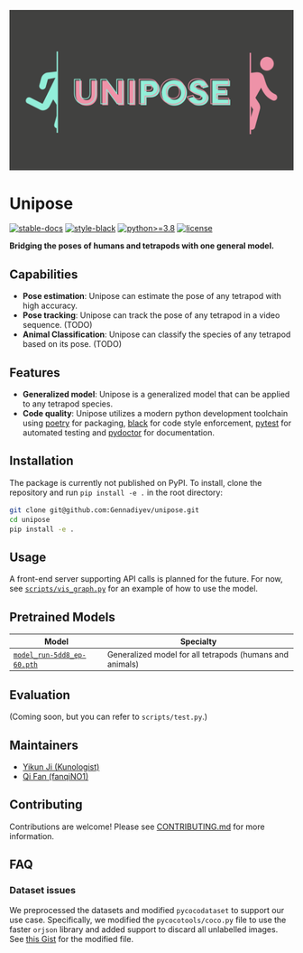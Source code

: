 ![logo](docs/unipose.svg)

# Unipose

[![stable-docs](https://shields.io/badge/docs-stable-blue.svg)](https://gennadiyev.github.io/unipose/apidocs) [![style-black](https://img.shields.io/badge/code%20style-black-000000.svg)](https://black.vercel.app/) [![python>=3.8](https://img.shields.io/badge/python->=3.8-green.svg)](https://www.python.org/downloads/) [![license](https://img.shields.io/badge/license-MIT-blue.svg)](https://mit-license.org/)

**Bridging the poses of humans and tetrapods with one general model.**

## Capabilities

- **Pose estimation**: Unipose can estimate the pose of any tetrapod with high accuracy.
- **Pose tracking**: Unipose can track the pose of any tetrapod in a video sequence. (TODO)
- **Animal Classification**: Unipose can classify the species of any tetrapod based on its pose. (TODO)

## Features

- **Generalized model**: Unipose is a generalized model that can be applied to any tetrapod species.
- **Code quality**: Unipose utilizes a modern python development toolchain using [poetry](https://python-poetry.org/) for packaging, [black](https://black.vercel.app/) for code style enforcement, [pytest](https://pytest.org/) for automated testing and [pydoctor](https://pydoctor.readthedocs.io/en/latest/) for documentation.

## Installation

The package is currently not published on PyPI. To install, clone the repository and run `pip install -e .` in the root directory:

```bash
git clone git@github.com:Gennadiyev/unipose.git
cd unipose
pip install -e .
```

## Usage

A front-end server supporting API calls is planned for the future. For now, see [`scripts/vis_graph.py`](scripts/vis_graph.py) for an example of how to use the model.

## Pretrained Models

| Model | Specialty |
| --- | --- |
| [`model_run-5dd8_ep-60.pth`](https://drive.google.com/drive/folders/1eJ9RyLHcezrxE02uHBNmrI0Wxg4OPkfQ?usp=sharing) | Generalized model for all tetrapods (humans and animals) |

## Evaluation

(Coming soon, but you can refer to `scripts/test.py`.)

## Maintainers

- [Yikun Ji (Kunologist)](https://github.com/Gennadiyev)
- [Qi Fan (fanqiNO1)](https://github.com/fanqiNO1)

## Contributing

Contributions are welcome! Please see [CONTRIBUTING.md](CONTRIBUTING.md) for more information.

## FAQ

### Dataset issues

We preprocessed the datasets and modified `pycocodataset` to support our use case. Specifically, we modified the `pycocotools/coco.py` file to use the faster `orjson` library and added support to discard all unlabelled images. See [this Gist](https://gist.github.com/6dfd1a37306ce5e621df219e03623a92.git) for the modified file.
